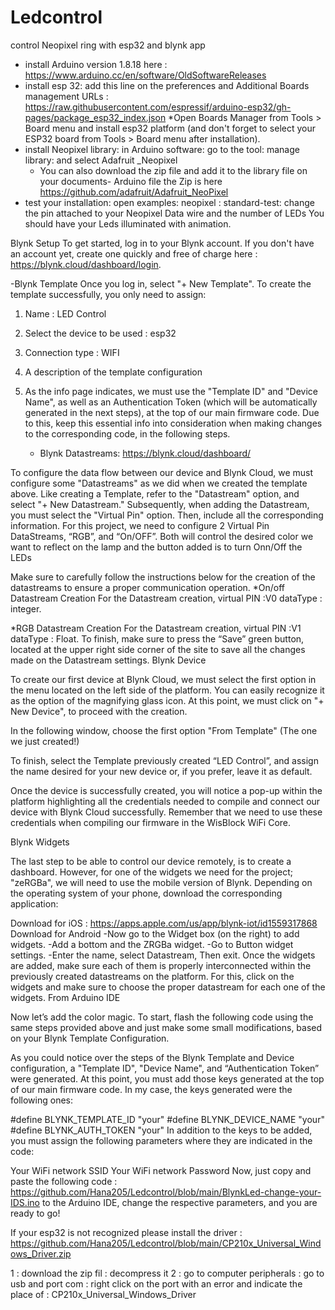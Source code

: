 # Ledcontrol
control Neopixel ring with esp32 and blynk app
* install Arduino version 1.8.18 here : https://www.arduino.cc/en/software/OldSoftwareReleases
* install esp 32: add this line on the preferences and Additional Boards management URLs : https://raw.githubusercontent.com/espressif/arduino-esp32/gh-pages/package_esp32_index.json
*Open Boards Manager from Tools > Board menu and install esp32 platform (and don't forget to select your ESP32 board from Tools > Board menu after installation).
* install Neopixel library: in Arduino software: go to the tool: manage library: and select Adafruit _Neopixel
    - You can also download the zip file and add it to the library file on your  documents- Arduino file the Zip is here https://github.com/adafruit/Adafruit_NeoPixel
* test your installation: open examples: neopixel : standard-test: change the pin attached to your Neopixel Data wire and the number of LEDs 
You should have your Leds illuminated with animation.

Blynk Setup
To get started, log in to your Blynk account. If you don't have an account yet, create one quickly and free of charge here : https://blynk.cloud/dashboard/login.


-Blynk Template
Once you log in, select "+ New Template".
To create the template successfully, you only need to assign:
1) Name : LED Control
2) Select the device to be used : esp32
3) Connection type : WIFI
4) A description of the template configuration
5) As the info page indicates, we must use the "Template ID" and "Device Name", as well as an Authentication Token (which will be automatically generated in the next steps), at the top of our main firmware code. Due to this, keep this essential info into consideration when making changes to the corresponding code, in the following steps.

   * Blynk Datastreams: https://blynk.cloud/dashboard/

To configure the data flow between our device and Blynk Cloud, we must configure some "Datastreams" as we did when we created the template above. Like creating a Template, refer to the "Datastream" option, and select "+ New Datastream."
Subsequently, when adding the Datastream, you must select the "Virtual Pin" option. Then, include all the corresponding information.
For this project, we need to configure 2 Virtual Pin DataStreams, “RGB”, and “On/OFF”. Both will control the desired color we want to reflect on the lamp and the button added is to turn Onn/Off the LEDs

Make sure to carefully follow the instructions below for the creation of the datastreams to ensure a proper communication operation.
*On/off Datastream Creation
For the Datastream creation, virtual PIN :V0 dataType : integer.

*RGB Datastream Creation
For the Datastream creation, virtual PIN :V1 dataType : Float.
To finish, make sure to press the “Save” green button, located at the upper right side corner of the site to save all the changes made on the Datastream settings.
Blynk Device

To create our first device at Blynk Cloud, we must select the first option in the menu located on the left side of the platform. You can easily recognize it as the option of the magnifying glass icon. At this point, we must click on "+ New Device", to proceed with the creation.

In the following window, choose the first option "From Template" (The one we just created!)

To finish, select the Template previously created “LED Control”, and assign the name desired for your new device or, if you prefer, leave it as default.

Once the device is successfully created, you will notice a pop-up within the platform highlighting all the credentials needed to compile and connect our device with Blynk Cloud successfully. Remember that we need to use these credentials when compiling our firmware in the WisBlock WiFi Core.


Blynk Widgets

The last step to be able to control our device remotely, is to create a dashboard. However, for one of the widgets we need for the project; "zeRGBa", we will need to use the mobile version of Blynk. Depending on the operating system of your phone, download the corresponding application:

Download for iOS : https://apps.apple.com/us/app/blynk-iot/id1559317868
Download for Android
-Now go to the Widget box (on the right) to add widgets.
-Add a bottom and the ZRGBa widget.
-Go to Button widget settings.
-Enter the name, select Datastream, Then exit.
Once the widgets are added, make sure each of them is properly interconnected within the previously created datastreams on the platform. For this, click on the widgets and make sure to choose the proper datastream for each one of the widgets.
From Arduino IDE

Now let’s add the color magic. To start, flash the following code using the same steps provided above and just make some small modifications, based on your Blynk Template Configuration.

As you could notice over the steps of the Blynk Template and Device configuration, a "Template ID", "Device Name", and “Authentication Token” were generated. At this point, you must add those keys generated at the top of our main firmware code. In my case, the keys generated were the following ones:

#define BLYNK_TEMPLATE_ID "your"
#define BLYNK_DEVICE_NAME "your"
#define BLYNK_AUTH_TOKEN "your"
In addition to the keys to be added, you must assign the following parameters where they are indicated in the code:

Your WiFi network SSID
Your WiFi network Password
Now, just copy and paste the following code : https://github.com/Hana205/Ledcontrol/blob/main/BlynkLed-change-your-IDS.ino
to the Arduino IDE, change the respective parameters, and you are ready to go!

If your esp32 is not recognized please install the driver : https://github.com/Hana205/Ledcontrol/blob/main/CP210x_Universal_Windows_Driver.zip

1 : download the zip fil : decompress it
2 : go to computer peripherals : go to usb and port com : right click on the port with an error and indicate the place of : CP210x_Universal_Windows_Driver


